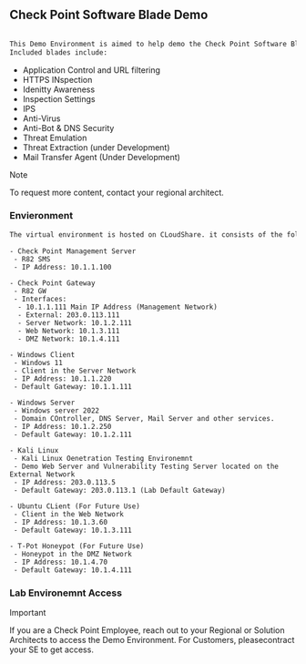 ## Check Point Software Blade Demo

```txt

This Demo Environment is aimed to help demo the Check Point Software Blades. WHile this training was designed on Check POint R82, the Labs and demo should work with other Check Point versions. 
Included blades include:
```
- Application Control and URL filtering
- HTTPS INspection
- Idenitty Awareness
- Inspection Settings
- IPS
- Anti-Virus
- Anti-Bot & DNS Security
- Threat Emulation
- Threat Extraction (under Development)
- Mail Transfer Agent (Under Development)

> [!NOTE]
> To request more content, contact your regional architect.

### Envieronment

```txt
The virtual environment is hosted on CLoudShare. it consists of the following nodes:
```
```
- Check Point Management Server
 - R82 SMS
 - IP Address: 10.1.1.100
```
```
- Check Point Gateway
 - R82 GW
 - Interfaces:
  - 10.1.1.111 Main IP Address (Management Network)
  - External: 203.0.113.111
  - Server Network: 10.1.2.111
  - Web Network: 10.1.3.111
  - DMZ Network: 10.1.4.111
```
```
- Windows Client
 - Windows 11
 - Client in the Server Network
 - IP Address: 10.1.1.220
 - Default Gateway: 10.1.1.111
```
```
- Windows Server
 - Windows server 2022
 - Domain COntroller, DNS Server, Mail Server and other services.
 - IP Address: 10.1.2.250
 - Default Gateway: 10.1.2.111
```
```
- Kali Linux
 - Kali Linux Oenetration Testing Environemnt
 - Demo Web Server and Vulnerability Testing Server located on the External Network
 - IP Address: 203.0.113.5
 - Default Gateway: 203.0.113.1 (Lab Default Gateway)
```
```
- Ubuntu CLient (For Future Use)
 - Client in the Web Network
 - IP Address: 10.1.3.60
 - Default Gateway: 10.1.3.111
```
```
- T-Pot Honeypot (For Future Use)
 - Honeypot in the DMZ Network
 - IP Address: 10.1.4.70
 - Default Gateway: 10.1.4.111
```

### Lab Environemnt Access


> [!IMPORTANT]
> If you are a Check Point Employee, reach out to your Regional or Solution Architects to access the Demo Environment. For Customers, pleasecontract your SE to get access.


